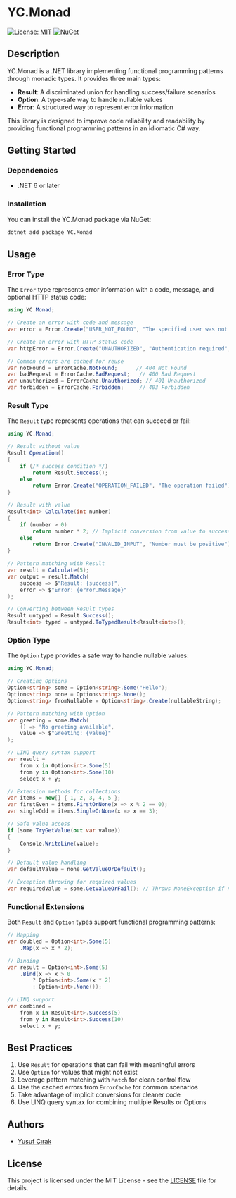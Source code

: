 <!-- @format -->

# YC.Monad

[![License: MIT](https://img.shields.io/badge/License-MIT-yellow.svg)](https://opensource.org/licenses/MIT)
[![NuGet](https://img.shields.io/nuget/v/YC.Monad)](https://www.nuget.org/packages/YC.Monad/)

## Description

YC.Monad is a .NET library implementing functional programming patterns through monadic types. It provides three main types:

- **Result**: A discriminated union for handling success/failure scenarios
- **Option**: A type-safe way to handle nullable values
- **Error**: A structured way to represent error information

This library is designed to improve code reliability and readability by providing functional programming patterns in an idiomatic C# way.

## Getting Started

### Dependencies

- .NET 6 or later

### Installation

You can install the YC.Monad package via NuGet:

```bash
dotnet add package YC.Monad
```

## Usage

### Error Type

The `Error` type represents error information with a code, message, and optional HTTP status code:

```csharp
using YC.Monad;

// Create an error with code and message
var error = Error.Create("USER_NOT_FOUND", "The specified user was not found");

// Create an error with HTTP status code
var httpError = Error.Create("UNAUTHORIZED", "Authentication required", 401);

// Common errors are cached for reuse
var notFound = ErrorCache.NotFound;      // 404 Not Found
var badRequest = ErrorCache.BadRequest;   // 400 Bad Request
var unauthorized = ErrorCache.Unauthorized; // 401 Unauthorized
var forbidden = ErrorCache.Forbidden;     // 403 Forbidden
```

### Result Type

The `Result` type represents operations that can succeed or fail:

```csharp
using YC.Monad;

// Result without value
Result Operation()
{
    if (/* success condition */)
        return Result.Success();
    else
        return Error.Create("OPERATION_FAILED", "The operation failed");
}

// Result with value
Result<int> Calculate(int number)
{
    if (number > 0)
        return number * 2; // Implicit conversion from value to success
    else
        return Error.Create("INVALID_INPUT", "Number must be positive"); // Implicit conversion from error to failure
}

// Pattern matching with Result
var result = Calculate(5);
var output = result.Match(
    success => $"Result: {success}",
    error => $"Error: {error.Message}"
);

// Converting between Result types
Result untyped = Result.Success();
Result<int> typed = untyped.ToTypedResult<Result<int>>();
```

### Option Type

The `Option` type provides a safe way to handle nullable values:

```csharp
using YC.Monad;

// Creating Options
Option<string> some = Option<string>.Some("Hello");
Option<string> none = Option<string>.None();
Option<string> fromNullable = Option<string>.Create(nullableString);

// Pattern matching with Option
var greeting = some.Match(
    () => "No greeting available",
    value => $"Greeting: {value}"
);

// LINQ query syntax support
var result =
    from x in Option<int>.Some(5)
    from y in Option<int>.Some(10)
    select x + y;

// Extension methods for collections
var items = new[] { 1, 2, 3, 4, 5 };
var firstEven = items.FirstOrNone(x => x % 2 == 0);
var singleOdd = items.SingleOrNone(x => x == 3);

// Safe value access
if (some.TryGetValue(out var value))
{
    Console.WriteLine(value);
}

// Default value handling
var defaultValue = none.GetValueOrDefault();

// Exception throwing for required values
var requiredValue = some.GetValueOrFail(); // Throws NoneException if none
```

### Functional Extensions

Both `Result` and `Option` types support functional programming patterns:

```csharp
// Mapping
var doubled = Option<int>.Some(5)
    .Map(x => x * 2);

// Binding
var result = Option<int>.Some(5)
    .Bind(x => x > 0
        ? Option<int>.Some(x * 2)
        : Option<int>.None());

// LINQ support
var combined =
    from x in Result<int>.Success(5)
    from y in Result<int>.Success(10)
    select x + y;
```

## Best Practices

1. Use `Result` for operations that can fail with meaningful errors
2. Use `Option` for values that might not exist
3. Leverage pattern matching with `Match` for clean control flow
4. Use the cached errors from `ErrorCache` for common scenarios
5. Take advantage of implicit conversions for cleaner code
6. Use LINQ query syntax for combining multiple Results or Options

## Authors

- [Yusuf Çırak](https://yusufcirak.net)

## License

This project is licensed under the MIT License - see the [LICENSE](docs/LICENSE.txt) file for details.
